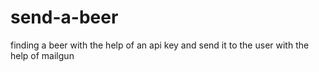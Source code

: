 # send-a-beer
finding a beer with the help of an api key and send it to the user with the help of mailgun
